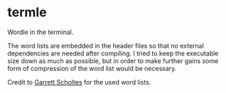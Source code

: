 # termle
Wordle in the terminal. 

The word lists are embedded in the header files so that no external dependencies are needed after compiling.
I tried to keep the executable size down as much as possible, but in order to make further gains some form of compression of the word list would be necessary.

Credit to [Garrett Scholtes](https://gist.github.com/scholtes) for the used word lists.
